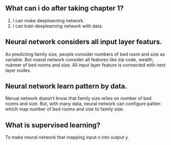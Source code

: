 ## What can i do after taking chapter 1?
1. I can make deeplearning network.
2. I can train deeplearning network with data.


## Neural network considers all input layer featurs.
As predicting family size, people consider numbers of bed room and size as variable. But nueral network consider all features like zip code, wealth, nubmer of bed rooms and size. All input layer feature is connected with next layer nodes. 


## Neural network learn pattern by data.
Nerual network doesn't know that family size relies on number of bed rooms and size. But, with many data, neural network can configure patten which map number of bed rooms and size to family size.


## What is supervised learning?
To make neural network that mapping input x into output y.
